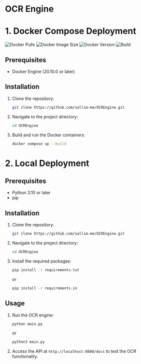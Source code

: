# OCR Engine

# 1. Docker Compose Deployment

![Docker Pulls](https://img.shields.io/docker/pulls/kimbank/ocrengine)
![Docker Image Size](https://img.shields.io/docker/image-size/kimbank/ocrengine/latest)
![Docker Version](https://img.shields.io/docker/v/kimbank/ocrengine?sort=semver)
![Build](https://github.com/sallim-me/OCREngine/actions/workflows/docker.yml/badge.svg?branch=main)

## Prerequisites
- Docker Engine (20.10.0 or later)

## Installation
1. Clone the repository:
    ```bash
    git clone https://github.com/sallim-me/OCREngine.git
    ```
2. Navigate to the project directory:
    ```bash
    cd OCREngine
    ```
3. Build and run the Docker containers:
    ```bash
    docker compose up --build
    ```


# 2. Local Deployment

## Prerequisites
- Python 3.10 or later
- pip

## Installation
1. Clone the repository:
    ```bash
    git clone https://github.com/sallim-me/OCREngine.git
    ```
2. Navigate to the project directory:
    ```bash
    cd OCREngine
    ```
3. Install the required packages:
    ```bash
    pip install -r requirements.txt
    ```
    or
    ```bash
    pip install -r requirements.in
    ```

## Usage
1. Run the OCR engine:
    ```bash
    python main.py
    ```
    or
    ```bash
    python3 main.py
    ```
2. Access the API at `http://localhost:8000/docs` to test the OCR functionality.



